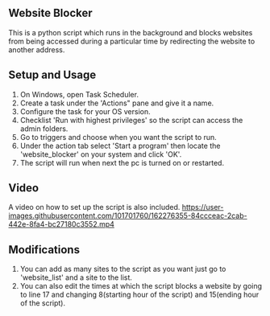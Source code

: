 ## Website Blocker 

This is a python script which runs in the background and blocks websites from being accessed during a particular time by redirecting the website to another address.


## Setup and Usage
1. On Windows, open Task Scheduler.
2. Create a task under the 'Actions" pane and give it a name.
3. Configure the task for your OS version.
4. Checklist 'Run with highest privileges' so the script can access the admin folders.
5. Go to triggers and choose when you want the script to run.
6. Under the action tab select 'Start a program' then locate the 'website_blocker' on your system and click 'OK'.
7. The script will run when next the pc is turned on or restarted.


## Video
A video on how to set up the script is also included.
https://user-images.githubusercontent.com/101701760/162276355-84ccceac-2cab-442e-8fa4-bc27180c3552.mp4

## Modifications
1. You can add as many sites to the script as you want just go to 'website_list' and a site to the list.
2. You can also edit the times at which the script blocks a website by going to line 17 and changing 8(starting hour of the script) and 15(ending hour of the script). 




